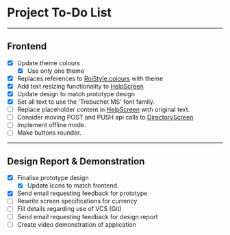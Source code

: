 # Project To-Do List

---

## Frontend

- [x] Update theme colours
  - [x] Use only one theme
- [x] Replaces references to [RoiStyle.colours](styles/RoiStyle.js) with theme
- [x] Add text resizing functionality to [HelpScreen](screens/HelpScreen.js)
- [x] Update design to match prototype design
- [x] Set all text to use the 'Trebuchet MS' font family.
- [ ] Replace placeholder content in [HelpScreen](screens/HelpScreen.js) with original text.
- [ ] Consider moving POST and PUSH api calls to [DirectoryScreen](screens/DirectoryScreen.js)
- [ ] Implement offline mode.
- [ ] Make buttons rounder.

---

## Design Report & Demonstration

- [x] Finalise prototype design
  - [x] Update icons to match frontend.
- [x] Send email requesting feedback for prototype
- [ ] Rewrite screen specifications for currency
- [ ] Fill details regarding use of VCS (Git)
- [ ] Send email requesting feedback for design report
- [ ] Create video demonstration of application
